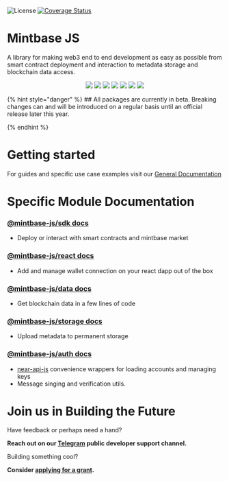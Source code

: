 ![License](https://img.shields.io/badge/license-MIT-blue.svg) [![Coverage Status](https://coveralls.io/repos/github/Mintbase/mintbase-js/badge.svg?branch=beta)](https://coveralls.io/github/Mintbase/mintbase-js?branch=beta)

# Mintbase JS

A library for making web3 end to end development as easy as possible from smart contract deployment and interaction to metadata storage and blockchain data access.
<p align="center">
<img src="https://img.shields.io/github/v/release/mintbase/mintbase-js" />
<img src="https://img.shields.io/github/release-date/mintbase/mintbase-js" />
<img src="https://img.shields.io/github/actions/workflow/status/mintbase/mintbase-js/branch-publish.yml" />
<img src="https://img.shields.io/github/lerna-json/v/mintbase/mintbase-js" />
<img src="https://img.shields.io/github/contributors/mintbase/mintbase-js" />
<img src="https://img.shields.io/github/commit-activity/m/mintbase/mintbase-js" />
 <img src="https://img.shields.io/npm/l/@mintbase-js/react"/>
</p>
{% hint style="danger" %}
## All packages are currently in beta.
Breaking changes can and will be introduced on a regular basis until an official release later this year.

{% endhint %}


# Getting started

For guides and specific use case examples visit our [General Documentation](https://docs.mintbase.xyz/dev/getting-started)


# Specific Module Documentation


### [@mintbase-js/sdk docs](packages/sdk)

  - Deploy or interact with smart contracts and mintbase market

 ### [@mintbase-js/react docs](packages/react)
  - Add and manage wallet connection on your react dapp out of the box

### [@mintbase-js/data docs](packages/data)
  - Get blockchain data in a few lines of code

### [@mintbase-js/storage docs](packages/auth/)
  - Upload metadata to permanent storage

### [@mintbase-js/auth docs](packages/auth/)
 - [near-api-js](https://github.com/near/near-api-js) convenience wrappers for loading accounts and managing keys
 - Message singing and verification utils.



# Join us in Building the Future

Have feedback or perhaps need a hand?

**Reach out on our [Telegram](https://t.me/mintdev) public developer support channel.**

Building something cool?

**Consider [applying for a grant](https://github.com/Mintbase/Grants-Program).**
